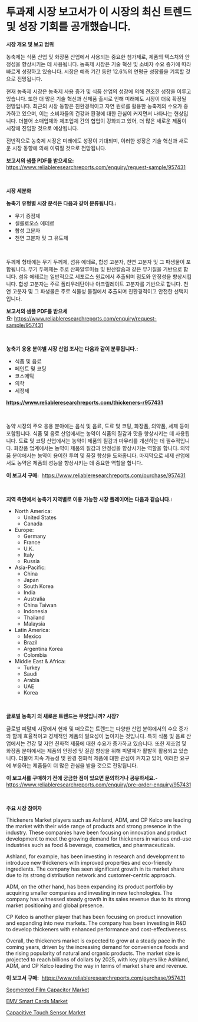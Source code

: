 <p><h1>투과제 시장 보고서가 이 시장의 최신 트렌드 및 성장 기회를 공개했습니다.</h1></p><p><strong>시장 개요 및 보고 범위</strong></p>
<p><p>농축제는 식품 산업 및 화장품 산업에서 사용되는 중요한 첨가제로, 제품의 텍스처와 안정성을 향상시키는 데 사용됩니다. 농축제 시장은 기술 혁신 및 소비자 수요 증가에 따라 빠르게 성장하고 있습니다. 시장은 예측 기간 동안 12.6%의 연평균 성장률을 기록할 것으로 전망됩니다. </p><p>현재 농축제 시장은 농축제 사용 증가 및 식품 산업의 성장에 의해 견조한 성장을 이루고 있습니다. 또한 더 많은 기술 혁신과 신제품 출시로 인해 미래에도 시장이 더욱 확장될 전망입니다. 최근의 시장 동향은 친환경적이고 자연 원료를 활용한 농축제의 수요가 증가하고 있으며, 이는 소비자들의 건강과 환경에 대한 관심이 커지면서 나타나는 현상입니다. 더불어 소매업체와 제조업체 간의 협업이 강화되고 있어, 더 많은 새로운 제품이 시장에 진입할 것으로 예상됩니다. </p><p>전반적으로 농축제 시장은 미래에도 성장이 기대되며, 이러한 성장은 기술 혁신과 새로운 시장 동향에 의해 이뤄질 것으로 전망됩니다.</p></p>
<p><strong>보고서의 샘플 PDF를 받으세요:</strong> <a href="https://www.reliableresearchreports.com/enquiry/request-sample/957431">https://www.reliableresearchreports.com/enquiry/request-sample/957431</a></p>
<p>&nbsp;</p>
<p><strong>시장 세분화</strong></p>
<p><strong>농축기 유형별 시장 분석은 다음과 같이 분류됩니다.:</strong></p>
<p><ul><li>무기 증점제</li><li>셀룰로오스 에테르</li><li>합성 고분자</li><li>천연 고분자 및 그 유도체</li></ul></p>
<p>&nbsp;</p>
<p><p>두께제 형태에는 무기 두께제, 섬유 에테르, 합성 고분자, 천연 고분자 및 그 파생물이 포함됩니다. 무기 두께제는 주로 산화알루미늄 및 탄산칼슘과 같은 무기질을 기반으로 합니다. 섬유 에테르는 일반적으로 세포로스 원료에서 추출되며 점도와 안정성을 향상시킵니다. 합성 고분자는 주로 폴리우레탄이나 아크릴레이트 고분자를 기반으로 합니다. 천연 고분자 및 그 파생물은 주로 식물성 물질에서 추출되며 친환경적이고 안전한 선택지입니다.</p></p>
<p><strong>보고서의 샘플 PDF를 받으세요:</strong>&nbsp;<a href="https://www.reliableresearchreports.com/enquiry/request-sample/957431">https://www.reliableresearchreports.com/enquiry/request-sample/957431</a></p>
<p>&nbsp;</p>
<p><strong> 농축기 응용 분야별 시장 산업 조사는 다음과 같이 분류됩니다.:</strong></p>
<p><ul><li>식품 및 음료</li><li>페인트 및 코팅</li><li>코스메틱</li><li>의학</li><li>세정제</li></ul></p>
<p><strong><a href="https://www.reliableresearchreports.com/thickeners-r957431">https://www.reliableresearchreports.com/thickeners-r957431</a></strong></p>
<p>&nbsp;</p>
<p><p>농약 시장의 주요 응용 분야에는 음식 및 음료, 도료 및 코팅, 화장품, 의약품, 세제 등이 포함됩니다. 식품 및 음료 산업에서는 농약이 식품의 질감과 맛을 향상시키는 데 사용됩니다. 도료 및 코팅 산업에서는 농약이 제품의 질감과 마무리를 개선하는 데 필수적입니다. 화장품 업계에서는 농약이 제품의 질감과 안정성을 향상시키는 역할을 합니다. 의약품 분야에서는 농약이 용이한 투여 및 품질 향상을 도와줍니다. 마지막으로 세제 산업에서도 농약은 제품의 성능을 향상시키는 데 중요한 역할을 합니다.</p></p>
<p><strong>이 보고서 구매:</strong>&nbsp; <a href="https://www.reliableresearchreports.com/purchase/957431">https://www.reliableresearchreports.com/purchase/957431</a></p>
<p>&nbsp;</p>
<p><strong>지역 측면에서 농축기 지역별로 이용 가능한 시장 플레이어는 다음과 같습니다.:</strong></p>
<p><ul>
    <li>
        North America:
        <ul>
            <li>United States</li>
            <li>Canada</li>
        </ul>
    </li>
    <li>
        Europe:
        <ul>
            <li>Germany</li>
            <li>France</li>
            <li>U.K.</li>
            <li>Italy</li>
            <li>Russia</li>
        </ul>
    </li>
    <li>
        Asia-Pacific:
        <ul>
            <li>China</li>
            <li>Japan</li>
            <li>South Korea</li>
            <li>India</li>
            <li>Australia</li>
            <li>China Taiwan</li>
            <li>Indonesia</li>
            <li>Thailand</li>
            <li>Malaysia</li>
        </ul>
    </li>
    <li>
        Latin America:
        <ul>
            <li>Mexico</li>
            <li>Brazil</li>
            <li>Argentina Korea</li>
            <li>Colombia</li>
        </ul>
    </li>
    <li>
        Middle East & Africa:
        <ul>
            <li>Turkey</li>
            <li>Saudi</li>
            <li>Arabia</li>
            <li>UAE</li>
            <li>Korea</li>
        </ul>
    </li>
    </ul></p>
<p>&nbsp;</p>
<p><strong>글로벌 농축기 의 새로운 트렌드는 무엇입니까? 시장?</strong></p>
<p><p>글로벌 피말제 시장에서 현재 및 떠오르는 트렌드는 다양한 산업 분야에서의 수요 증가와 함께 효율적이고 경제적인 제품의 필요성이 높아지는 것입니다. 특히 식품 및 음료 산업에서는 건강 및 자연 친화적 제품에 대한 수요가 증가하고 있습니다. 또한 제조업 및 화장품 분야에서는 제품의 안정성 및 질감 향상을 위해 피말제가 활발히 활용되고 있습니다. 더불어 지속 가능성 및 환경 친화적 제품에 대한 관심이 커지고 있어, 이러한 요구에 부응하는 제품들이 더 많은 관심을 받을 것으로 전망됩니다.</p></p>
<p><strong>이 보고서를 구매하기 전에 궁금한 점이 있으면 문의하거나 공유하세요.</strong>- <a href="https://www.reliableresearchreports.com/enquiry/pre-order-enquiry/957431">https://www.reliableresearchreports.com/enquiry/pre-order-enquiry/957431</a></p>
<p>&nbsp;</p>
<p><strong>주요 시장 참여자</strong></p>
<p><p>Thickeners Market players such as Ashland, ADM, and CP Kelco are leading the market with their wide range of products and strong presence in the industry. These companies have been focusing on innovation and product development to meet the growing demand for thickeners in various end-use industries such as food & beverage, cosmetics, and pharmaceuticals.</p><p>Ashland, for example, has been investing in research and development to introduce new thickeners with improved properties and eco-friendly ingredients. The company has seen significant growth in its market share due to its strong distribution network and customer-centric approach.</p><p>ADM, on the other hand, has been expanding its product portfolio by acquiring smaller companies and investing in new technologies. The company has witnessed steady growth in its sales revenue due to its strong market positioning and global presence.</p><p>CP Kelco is another player that has been focusing on product innovation and expanding into new markets. The company has been investing in R&D to develop thickeners with enhanced performance and cost-effectiveness.</p><p>Overall, the thickeners market is expected to grow at a steady pace in the coming years, driven by the increasing demand for convenience foods and the rising popularity of natural and organic products. The market size is projected to reach billions of dollars by 2025, with key players like Ashland, ADM, and CP Kelco leading the way in terms of market share and revenue.</p></p>
<p><strong>이 보고서 구매:</strong>&nbsp;&nbsp;<a href="https://www.reliableresearchreports.com/purchase/957431">https://www.reliableresearchreports.com/purchase/957431</a></p>
<p><p><a href="https://www.linkedin.com/pulse/segmented-film-capacitor-market-key-successful-business-strategy-rx2fc?trackingId=sT6U5ISyuHW8hukLYvJYZQ%3D%3D">Segmented Film Capacitor Market</a></p><p><a href="https://www.linkedin.com/pulse/emv-smart-cards-market-size-trends-complete-industry-overview-kpjtf?trackingId=CXBCevM%2Bnj4IX99fZR0w2Q%3D%3D">EMV Smart Cards Market</a></p><p><a href="https://www.linkedin.com/pulse/capacitive-touch-sensor-market-size-trends-complete-industry-cme6c?trackingId=Z0J1rIbt4m%2FQN428r8pVOw%3D%3D">Capacitive Touch Sensor Market</a></p></p>